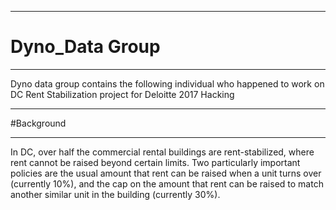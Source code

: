 ***
# Dyno_Data Group
***
Dyno data group contains the following individual who happened to work on DC Rent Stabilization project for Deloitte 2017 Hacking

***
#Background
***
In DC, over half the commercial rental buildings are rent-stabilized, where rent cannot be raised beyond certain limits. Two particularly important policies are the usual amount that rent can be raised when a unit turns over (currently 10%), and the cap on the amount that rent can be raised to match another similar unit in the building (currently 30%).

